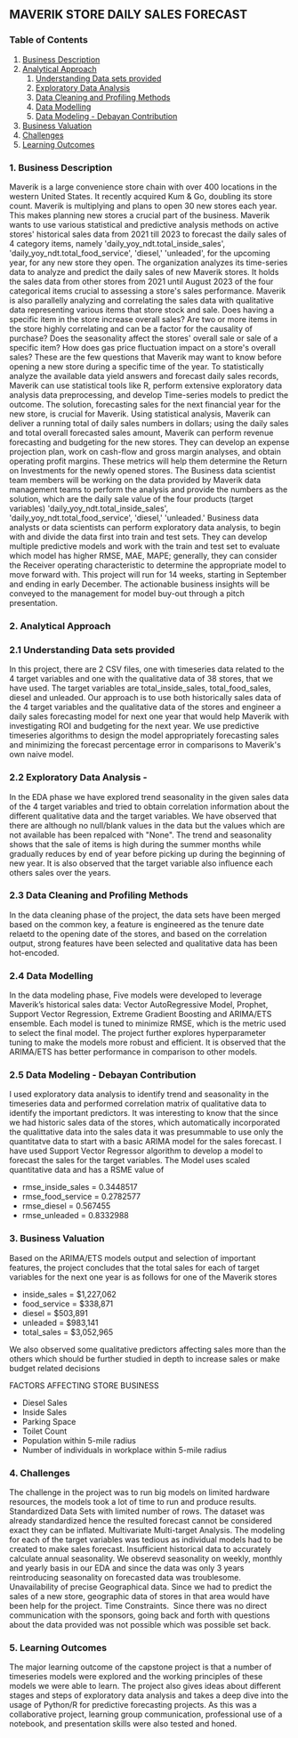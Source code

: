 ## MAVERIK STORE DAILY SALES FORECAST
### Table of Contents
1. [Business Description](#1-business-description)
2. [Analytical Approach](#2-analytical-approach)
   1. [Understanding Data sets provided](#21-understanding-data-sets-provided)
   2. [Exploratory Data Analysis](#22-exploratory-data-analysis)
   3. [Data Cleaning and Profiling Methods](#23-data-cleaning-and-profiling-methods)
   4. [Data Modelling](#24-data-modelling)
   5. [Data Modeling - Debayan Contribution](#25-data-modeling-debayan-contribution)
3. [Business Valuation](#3-business-valuation)
4. [Challenges](#4-challenges)
5. [Learning Outcomes](#5-learning-outcomes)

### 1. Business Description
Maverik is a large convenience store chain with over 400 locations in the western United States. It recently acquired Kum & Go, doubling its store count. Maverik is multiplying and plans to open 30 new stores each year. This makes planning new stores a crucial part of the business. Maverik wants to use various statistical and predictive analysis methods on active stores' historical sales data from 2021 till 2023 to forecast the daily sales of 4 category items, namely 'daily_yoy_ndt.total_inside_sales', 'daily_yoy_ndt.total_food_service', 'diesel,' 'unleaded', for the upcoming year, for any new store they open.
The organization analyzes its time-series data to analyze and predict the daily sales of new Maverik stores. It holds the sales data from other stores from 2021 until August 2023 of the four categorical items crucial to assessing a store's sales performance. Maverik is also parallelly analyzing and correlating the sales data with qualitative data representing various items that store stock and sale. Does having a specific item in the store increase overall sales? Are two or more items in the store highly correlating and can be a factor for the causality of purchase? Does the seasonality affect the stores' overall sale or sale of a specific item? How does gas price fluctuation impact on a store's overall sales? These are the few questions that Maverik may want to know before opening a new store during a specific time of the year. To statistically analyze the available data yield answers and forecast daily sales records, Maverik can use statistical tools like R, perform extensive exploratory data analysis data preprocessing, and develop Time-series models to predict the outcome.
The solution, forecasting sales for the next financial year for the new store, is crucial for Maverik. Using statistical analysis, Maverik can deliver a running total of daily sales numbers in dollars; using the daily sales and total overall forecasted sales amount, Maverik can perform revenue forecasting and budgeting for the new stores. They can develop an expense projection plan, work on cash-flow and gross margin analyses, and obtain operating profit margins. These metrics will help them determine the Return on Investments for the newly opened stores.
The Business data scientist team members will be working on the data provided by Maverik data management teams to perform the analysis and provide the numbers as the solution, which are the daily sale value of the four products (target variables) 'daily_yoy_ndt.total_inside_sales', 'daily_yoy_ndt.total_food_service', 'diesel,' 'unleaded.' Business data analysts or data scientists can perform exploratory data analysis, to begin with and divide the data first into train and test sets. They can develop multiple predictive models and work with the train and test set to evaluate which model has higher RMSE, MAE, MAPE; generally, they can consider the Receiver operating characteristic to determine the appropriate model to move forward with.
This project will run for 14 weeks, starting in September and ending in early December. The actionable business insights will be conveyed to the management for model buy-out through a pitch presentation.
 

### 2. Analytical Approach
### 2.1 Understanding Data sets provided 
In this project, there are 2 CSV files, one with timeseries data related to the 4 target variables and one with the qualitative data of 38 stores, that we have used. 
The target variables are total_inside_sales, total_food_sales, diesel and unleaded. Our approach is to use both historically sales data of the 4 target variables and the qualitative data of the stores and engineer a daily sales forecasting model for next one year that would help Maverik with investigating ROI and budgeting for the next year. We use predictive timeseries algorithms to design the model appropriately forecasting sales and minimizing the forecast percentage error in comparisons to Maverik's own naive model. 

### 2.2 Exploratory Data Analysis - 
In the EDA phase we have explored trend seasonality in the given sales data of the 4 target variables and tried to obtain correlation information about the different qualitative data and the target variables. 
We have observed that there are although no null/blank values in the data but the values which are not available has been repalced with "None". 
The trend and seasonality shows that the sale of items is high during the summer months while gradually reduces by end of year before picking up during the beginning of new year. 
It is also observed that the target variable also influence each others sales over the years. 

### 2.3 Data Cleaning and Profiling Methods
In the data cleaning phase of the project, the data sets have been merged based on the common key, a feature is engineered as the tenure date relaetd to the opening date of the stores, and based on the correlation output, strong features have been selected and qualitative data has been hot-encoded. 

### 2.4 Data Modelling
In the data modeling phase, Five models were developed to leverage Maverik’s historical sales data: Vector AutoRegressive Model, Prophet, Support Vector Regression, Extreme Gradient Boosting and ARIMA/ETS ensemble. Each model is tuned to minimize RMSE, which is the metric used to select the final model.
The project further explores hyperparameter tuning to make the models more robust and efficient. 
It is observed that the ARIMA/ETS has better performance in comparison to other models. 

### 2.5 Data Modeling - Debayan Contribution
I used exploratory data analysis to identify trend and seasonality in the timeseries data and performed correlation matrix of qualitative data to identify the important predictors. 
It was interesting to know that the since we had historic sales data of the stores, which automatically incorporated the qualittative data into the sales data it was presummable to use only the quantitatve data to start with a basic ARIMA model for the sales forecast. 
I have used Support Vector Regressor algorithm to develop a model to forecast the sales for the target variables. The Model uses scaled quantitative data and has a RSME value of 
- rmse_inside_sales = 0.3448517
- rmse_food_service = 0.2782577
- rmse_diesel = 0.567455
- rmse_unleaded = 0.8332988
  
### 3. Business Valuation
Based on the ARIMA/ETS models output and selection of important features, the project concludes that the total sales for each of target variables for the next one year is as follows for one of the Maverik stores 
- inside_sales = $1,227,062
- food_service = $338,871
- diesel = $503,891
- unleaded = $983,141
- total_sales = $3,052,965

We also observed some qualitative predictors affecting sales more than the others which should be further studied in depth to increase sales or make budget related decisions

FACTORS AFFECTING STORE BUSINESS
- Diesel Sales
- Inside Sales
- Parking Space
- Toilet Count
- Population within 5-mile radius
- Number of individuals in workplace within 5-mile radius 


### 4.  Challenges 
The challenge in the project was to run big models on limited hardware resources, the models took a lot of time to run and produce results. 
Standardized Data Sets with limited number of rows. The dataset was already standardized hence the resulted forecast cannot be considered exact they can be inflated. 
Multivariate Multi-target Analysis. The modeling for each of the target variables was tedious as individual models had to be created to make sales forecast. 
Insufficient historical data to accurately calculate annual seasonality. We obserevd seasonality on weekly, monthly and yearly basis in our EDA and since the data was only 3 years reintroducing seasonality on forecasted data was troublesome. 
Unavailability of precise Geographical data. Since we had to predict the sales of a new store, geographic data of stores in that area would have been help for the project. 
Time Constraints. 
Since there was no direct communication with the sponsors, going back and forth with questions about the data provided was not possible which was possible set back. 

### 5. Learning Outcomes
The major learning outcome of the capstone project is that a number of timeseries models were explored and the working principles of these models we were able to learn. The project also gives ideas about different stages and steps of exploratory data analysis and takes a deep dive into the usage of Python/R for predictive forecasting projects. As this was a collaborative project, learning group communication, professional use of a notebook, and presentation skills were also tested and honed. 
